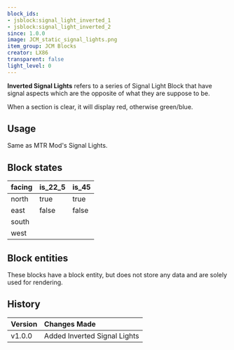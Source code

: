```yaml
---
block_ids:
- jsblock:signal_light_inverted_1
- jsblock:signal_light_inverted_2
since: 1.0.0
image: JCM_static_signal_lights.png
item_group: JCM Blocks
creator: LX86
transparent: false
light_level: 0
---
```


**Inverted Signal Lights** refers to a series of Signal Light Block that have signal aspects which are the opposite of what they are suppose to be.

When a section is clear, it will display red, otherwise green/blue.

## Usage
Same as MTR Mod's Signal Lights.

## Block states
| facing | is_22_5 | is_45 |
|:-------|:--------|:------|
| north  | true    | true  |
| east   | false   | false |
| south  |         |       |
| west   |         |       |

## Block entities
These blocks have a block entity, but does not store any data and are solely used for rendering.

## History
|Version|Changes Made|
|:------|:-----------|
|v1.0.0|Added Inverted Signal Lights|